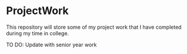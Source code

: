 # ProjectWork

This repository will store some of my project work that I have completed during my time in college.

TO DO: Update with senior year work
